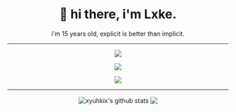 <h1 align='center'>
  🦇 hi there, i'm Lxke.
</h1>

<p align='center'>
  i'm 15 years old, explicit is better than implicit.
</p>

<hr>

<p align='center'>
  <img src="https://img.shields.io/badge/csharp%20-76932F.svg?&style=for-the-badge&logo=c%2B%2B&ogoColor=white"/>
</p>

<p align='center'>
  <img src="https://img.shields.io/badge/yuhki%230001%20-%237289DA.svg?&style=for-the-badge&logo=discord&logoColor=white"/>
</p>

<p align='center'>
<img src="https://cdn.discordapp.com/attachments/536501170353602627/895397482471784468/170.gif"/>
</p>

<hr>

<p align='center'>
  <img align="center" src="https://github-readme-stats.vercel.app/api?username=xyuhkix&show_icons=true&include_all_commits=true&theme=dracula" alt="xyuhkix's github stats" />
  <img align="center" src="https://github-readme-stats.vercel.app/api/top-langs/?username=xyuhkix&layout=compact&theme=dracula" />
</p>
